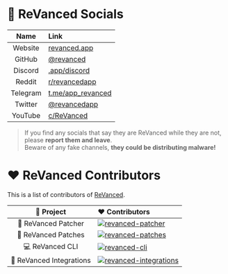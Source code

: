 # 📌 ReVanced Socials
|        Name        | Link                                                                                    |
| :----------------------: | :------------------------------------------------------------------------------------------------ |
| Website | [revanced.app](https://revanced.app)
| GitHub | [@revanced](https://github.com/revanced)
| Discord | [.app/discord](https://revanced.app/discord)
| Reddit | [r/revancedapp](https://reddit.com/r/revancedapp)
| Telegram | [t.me/app_revanced](https://t.me/app_revanced)
| Twitter | [@revancedapp](https://twitter.com/revancedapp)
| YouTube | [c/ReVanced](https://www.youtube.com/c/ReVanced)

> If you find any socials that say they are ReVanced while they are not, please **report them and leave**. <br>
> Beware of any fake channels, **they could be distributing malware!**

# ♥️ ReVanced Contributors

This is a list of contributors of [ReVanced](https://revanced.app).

[revanced-patcher]: https://contrib.rocks/image?repo=revanced/revanced-patcher
[revanced-patches]: https://contrib.rocks/image?repo=revanced/revanced-patches
[revanced-cli]: https://contrib.rocks/image?repo=revanced/revanced-cli
[revanced-integrations]: https://contrib.rocks/image?repo=revanced/revanced-integrations

|        🔻 Project        | ❤ Contributors                                                                                    |
| :----------------------: | :------------------------------------------------------------------------------------------------ |
|   💉 ReVanced Patcher    | [![revanced-patcher]](https://github.com/revanced/revanced-patcher/graphs/contributors)           |
|   🧩 ReVanced Patches    | [![revanced-patches]](https://github.com/revanced/revanced-patches/graphs/contributors)           |
|     💻 ReVanced CLI      | [![revanced-cli]](https://github.com/revanced/revanced-cli/graphs/contributors)                   |
| 🔩 ReVanced Integrations | [![revanced-integrations]](https://github.com/revanced/revanced-integrations/graphs/contributors) |
